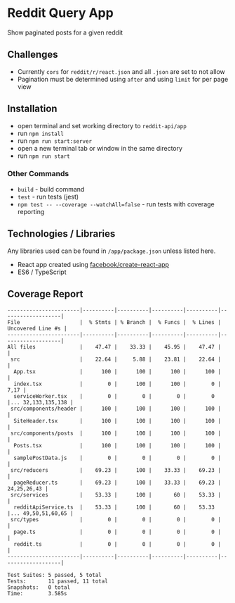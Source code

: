 # Reddit Query App

Show paginated posts for a given reddit

## Challenges

- Currently `cors` for `reddit/r/react.json` and all `.json` are set to not allow
- Pagination must be determined using `after` and using `limit` for per page view

## Installation

- open terminal and set working directory to `reddit-api/app`
- run `npm install`
- run `npm run start:server`
- open a new terminal tab or window in the same directory
- run `npm run start`

### Other Commands

- `build` - build command
- `test` - run tests (jest)
- `npm test -- --coverage --watchAll=false` - run tests with coverage reporting

## Technologies / Libraries

Any libraries used can be found in `/app/package.json` unless listed here. 
- React app created using [facebook/create-react-app](https://github.com/facebook/create-react-app)
- ES6 / TypeScript

## Coverage Report

```
-----------------------|----------|----------|----------|----------|-------------------|
File                   |  % Stmts | % Branch |  % Funcs |  % Lines | Uncovered Line #s |
-----------------------|----------|----------|----------|----------|-------------------|
All files              |    47.47 |    33.33 |    45.95 |    47.47 |                   |
 src                   |    22.64 |     5.88 |    23.81 |    22.64 |                   |
  App.tsx              |      100 |      100 |      100 |      100 |                   |
  index.tsx            |        0 |      100 |      100 |        0 |              7,17 |
  serviceWorker.tsx    |        0 |        0 |        0 |        0 |... 32,133,135,138 |
 src/components/header |      100 |      100 |      100 |      100 |                   |
  SiteHeader.tsx       |      100 |      100 |      100 |      100 |                   |
 src/components/posts  |      100 |      100 |      100 |      100 |                   |
  Posts.tsx            |      100 |      100 |      100 |      100 |                   |
  samplePostData.js    |        0 |        0 |        0 |        0 |                   |
 src/reducers          |    69.23 |      100 |    33.33 |    69.23 |                   |
  pageReducer.ts       |    69.23 |      100 |    33.33 |    69.23 |       24,25,26,43 |
 src/services          |    53.33 |      100 |       60 |    53.33 |                   |
  redditApiService.ts  |    53.33 |      100 |       60 |    53.33 |... 49,50,51,60,65 |
 src/types             |        0 |        0 |        0 |        0 |                   |
  page.ts              |        0 |        0 |        0 |        0 |                   |
  reddit.ts            |        0 |        0 |        0 |        0 |                   |
-----------------------|----------|----------|----------|----------|-------------------|

Test Suites: 5 passed, 5 total
Tests:       11 passed, 11 total
Snapshots:   0 total
Time:        3.585s
```
